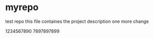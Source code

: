 # myrepo
test repo
this file containes the project description
one more change

1234567890
7897897899
